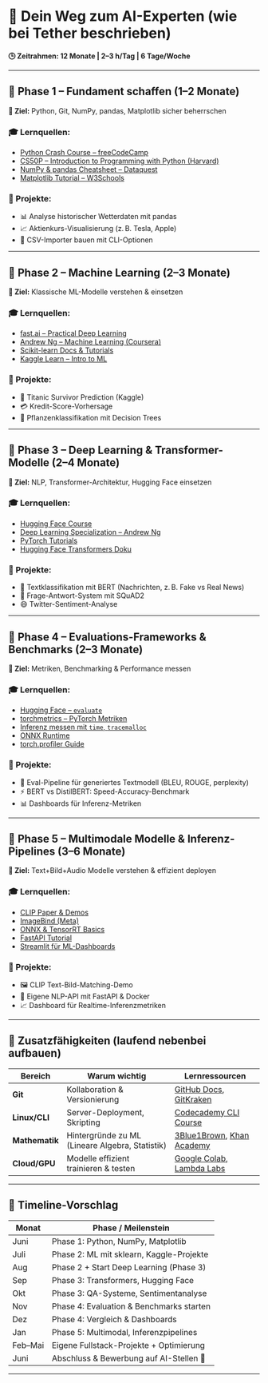# 🧭 Dein Weg zum AI-Experten (wie bei Tether beschrieben)

**🕒 Zeitrahmen: 12 Monate | 2–3 h/Tag | 6 Tage/Woche**

---

## 🔹 Phase 1 – Fundament schaffen (1–2 Monate)
**📌 Ziel:** Python, Git, NumPy, pandas, Matplotlib sicher beherrschen

### 🎓 Lernquellen:
- [Python Crash Course – freeCodeCamp](https://www.youtube.com/watch?v=rfscVS0vtbw)
- [CS50P – Introduction to Programming with Python (Harvard)](https://cs50.harvard.edu/python/)
- [NumPy & pandas Cheatsheet – Dataquest](https://www.dataquest.io/blog/pandas-cheat-sheet/)
- [Matplotlib Tutorial – W3Schools](https://www.w3schools.com/python/matplotlib_intro.asp)

### 🧪 Projekte:
- 📊 Analyse historischer Wetterdaten mit pandas
- 📈 Aktienkurs-Visualisierung (z. B. Tesla, Apple)
- 📁 CSV-Importer bauen mit CLI-Optionen

---

## 🔹 Phase 2 – Machine Learning (2–3 Monate)
**📌 Ziel:** Klassische ML-Modelle verstehen & einsetzen

### 🎓 Lernquellen:
- [fast.ai – Practical Deep Learning](https://course.fast.ai/)
- [Andrew Ng – Machine Learning (Coursera)](https://www.coursera.org/learn/machine-learning)
- [Scikit-learn Docs & Tutorials](https://scikit-learn.org/stable/tutorial/index.html)
- [Kaggle Learn – Intro to ML](https://www.kaggle.com/learn/intro-to-machine-learning)

### 🧪 Projekte:
- 🚢 Titanic Survivor Prediction (Kaggle)
- 💳 Kredit-Score-Vorhersage
- 🌾 Pflanzenklassifikation mit Decision Trees

---

## 🔹 Phase 3 – Deep Learning & Transformer-Modelle (2–4 Monate)
**📌 Ziel:** NLP, Transformer-Architektur, Hugging Face einsetzen

### 🎓 Lernquellen:
- [Hugging Face Course](https://huggingface.co/learn/nlp-course/)
- [Deep Learning Specialization – Andrew Ng](https://www.coursera.org/specializations/deep-learning)
- [PyTorch Tutorials](https://pytorch.org/tutorials/)
- [Hugging Face Transformers Doku](https://huggingface.co/docs/transformers/index)

### 🧪 Projekte:
- 📰 Textklassifikation mit BERT (Nachrichten, z. B. Fake vs Real News)
- 🧠 Frage-Antwort-System mit SQuAD2
- 😄 Twitter-Sentiment-Analyse

---

## 🔹 Phase 4 – Evaluations-Frameworks & Benchmarks (2–3 Monate)
**📌 Ziel:** Metriken, Benchmarking & Performance messen

### 🎓 Lernquellen:
- [Hugging Face – `evaluate`](https://huggingface.co/docs/evaluate/index)
- [torchmetrics – PyTorch Metriken](https://torchmetrics.readthedocs.io/en/stable/)
- [Inferenz messen mit `time`, `tracemalloc`](https://docs.python.org/3/library/time.html)
- [ONNX Runtime](https://onnxruntime.ai/)
- [torch.profiler Guide](https://pytorch.org/blog/introducing-pytorch-profiler/)

### 🧪 Projekte:
- 📏 Eval-Pipeline für generiertes Textmodell (BLEU, ROUGE, perplexity)
- ⚡ BERT vs DistilBERT: Speed-Accuracy-Benchmark
- 📊 Dashboards für Inferenz-Metriken

---

## 🔹 Phase 5 – Multimodale Modelle & Inferenz-Pipelines (3–6 Monate)
**📌 Ziel:** Text+Bild+Audio Modelle verstehen & effizient deployen

### 🎓 Lernquellen:
- [CLIP Paper & Demos](https://openai.com/research/clip)
- [ImageBind (Meta)](https://imagebind.metademolab.com/)
- [ONNX & TensorRT Basics](https://onnxruntime.ai/)
- [FastAPI Tutorial](https://fastapi.tiangolo.com/)
- [Streamlit für ML-Dashboards](https://streamlit.io/)

### 🧪 Projekte:
- 🖼️ CLIP Text-Bild-Matching-Demo
- 🧠 Eigene NLP-API mit FastAPI & Docker
- 📈 Dashboard für Realtime-Inferenzmetriken

---

## 🧠 Zusatzfähigkeiten (laufend nebenbei aufbauen)

| Bereich       | Warum wichtig                                | Lernressourcen                                                                 |
|---------------|-----------------------------------------------|--------------------------------------------------------------------------------|
| **Git**       | Kollaboration & Versionierung                 | [GitHub Docs](https://docs.github.com/en/get-started), [GitKraken](https://www.gitkraken.com/) |
| **Linux/CLI** | Server-Deployment, Skripting                  | [Codecademy CLI Course](https://www.codecademy.com/learn/learn-the-command-line) |
| **Mathematik**| Hintergründe zu ML (Lineare Algebra, Statistik)| [3Blue1Brown](https://www.3blue1brown.com/), [Khan Academy](https://www.khanacademy.org/math) |
| **Cloud/GPU** | Modelle effizient trainieren & testen         | [Google Colab](https://colab.research.google.com/), [Lambda Labs](https://lambdalabs.com/) |

---

## 📅 Timeline-Vorschlag

| Monat | Phase / Meilenstein                      |
|-------|-------------------------------------------|
| Juni  | Phase 1: Python, NumPy, Matplotlib        |
| Juli  | Phase 2: ML mit sklearn, Kaggle-Projekte  |
| Aug   | Phase 2 + Start Deep Learning (Phase 3)   |
| Sep   | Phase 3: Transformers, Hugging Face       |
| Okt   | Phase 3: QA-Systeme, Sentimentanalyse     |
| Nov   | Phase 4: Evaluation & Benchmarks starten  |
| Dez   | Phase 4: Vergleich & Dashboards           |
| Jan   | Phase 5: Multimodal, Inferenzpipelines    |
| Feb–Mai| Eigene Fullstack-Projekte + Optimierung  |
| Juni  | Abschluss & Bewerbung auf AI-Stellen 💼    |

---

